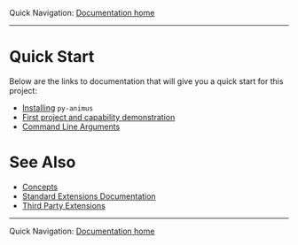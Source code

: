 Quick Navigation: [Documentation home](../../README.md) 

<hr />

# Quick Start
     
Below are the links to documentation that will give you a quick start for this project:

* [Installing](./01-installing.md) `py-animus`
* [First project and capability demonstration](./02-first-project-and-capability-demonstration.md)
* [Command Line Arguments](./03-command-line-args.md)

# See Also

* [Concepts](../02-concepts/README.md)
* [Standard Extensions Documentation](../03-standard-extensions-documentation/README.md)
* [Third Party Extensions](../04-third-party-extensions/README.md)

<hr />

Quick Navigation: [Documentation home](../../README.md) 